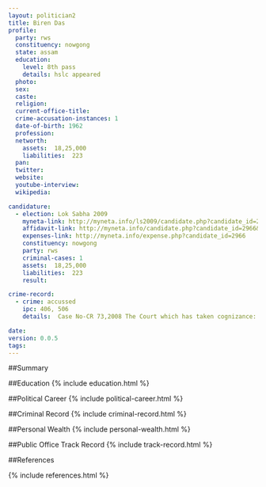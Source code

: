 ```yaml
---
layout: politician2
title: Biren Das
profile: 
  party: rws
  constituency: nowgong
  state: assam
  education: 
    level: 8th pass
    details: hslc appeared
  photo: 
  sex: 
  caste: 
  religion: 
  current-office-title: 
  crime-accusation-instances: 1
  date-of-birth: 1962
  profession: 
  networth: 
    assets:  18,25,000
    liabilities:  223
  pan: 
  twitter: 
  website: 
  youtube-interview: 
  wikipedia: 

candidature: 
  - election: Lok Sabha 2009
    myneta-link: http://myneta.info/ls2009/candidate.php?candidate_id=2966
    affidavit-link: http://myneta.info/candidate.php?candidate_id=2966&scan=original
    expenses-link: http://myneta.info/expense.php?candidate_id=2966
    constituency: nowgong 
    party: rws
    criminal-cases: 1
    assets:  18,25,000
    liabilities:  223
    result:  

crime-record: 
  - crime: accussed
    ipc: 406, 506
    details:  Case No-CR 73,2008 The Court which has taken cognizance: SDJM Nogaon Date-11-4-08  

date: 
version: 0.0.5
tags: 
---
```

##Summary


##Education
{% include education.html %}


##Political Career
{% include political-career.html %}


##Criminal Record
{% include criminal-record.html %}


##Personal Wealth
{% include personal-wealth.html %}


##Public Office Track Record
{% include track-record.html %}


##References


{% include references.html %}